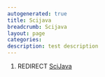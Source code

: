 ```yaml
---
autogenerated: true
title: Scijava
breadcrumb: Scijava
layout: page
categories: 
description: test description
---
```


1.  REDIRECT [SciJava](SciJava "wikilink")
